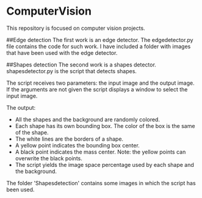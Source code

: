 # ComputerVision


This repository is focused on computer vision projects.

##Edge detection
The first work is an edge detector. The edgedetector.py file contains the code for such work. I have included a folder with images that have been used with the edge detector.

##Shapes detection
The second work is a shapes detector. shapesdetector.py is the script that detects shapes.

The script receives two parameters: the input image and the output image. If the arguments are not given the script displays a window to select the input image.

The output:
- All the shapes and the background are randomly colored.
- Each shape has its own bounding box. The color of the box is the same of the shape.
- The white lines are the borders of a shape.
- A yellow point indicates the bounding box center.
- A black point indicates the mass center. Note: the yellow points can overwrite the black points.
- The script yields the image space percentage used by each shape and the background.

The folder 'Shapesdetection' contains some images in which the script has been used.